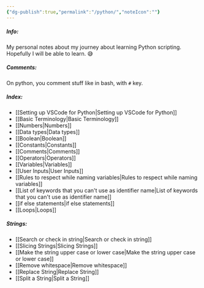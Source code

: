 ```yaml
---
{"dg-publish":true,"permalink":"/python/","noteIcon":""}
---
```


##### Info:
My personal notes about my journey about learning Python scripting. Hopefully I will be able to learn. 😅

##### Comments:
On python, you comment stuff like in bash, with `#` key.

##### Index:
- [[Setting up VSCode for Python\|Setting up VSCode for Python]]
- [[Basic Terminology\|Basic Terminology]]
- [[Numbers\|Numbers]]
- [[Data types\|Data types]]
- [[Boolean\|Boolean]]
- [[Constants\|Constants]]
- [[Comments\|Comments]]
- [[Operators\|Operators]]
- [[Variables\|Variables]]
- [[User Inputs\|User Inputs]]
- [[Rules to respect while naming variables\|Rules to respect while naming variables]]
- [[List of keywords that you can't use as identifier name\|List of keywords that you can't use as identifier name]]
- [[if else statements\|if else statements]]
- [[Loops\|Loops]]

##### Strings:
- [[Search or check in string\|Search or check in string]]
- [[Slicing Strings\|Slicing Strings]]
- [[Make the string upper case or lower case\|Make the string upper case or lower case]]
- [[Remove whitespace\|Remove whitespace]]
- [[Replace String\|Replace String]]
- [[Split a String\|Split a String]]